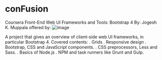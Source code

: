 # conFusion
Coursera
Front-End Web UI Frameworks and Tools: Bootstrap 4
By: Jogesh K. Muppala
offered by: ![image](https://user-images.githubusercontent.com/24925721/236536110-10905bfa-bc46-43e9-9504-47926e31cdc3.png)

A project that gives an overview of client-side web UI frameworks, in particular Bootstrap 4.
Covered contents:
. Grids
. Responsive design 
. Bootstrap, CSS and JavaScript components. 
. CSS preprocessors, Less and Sass. 
. Basics of Node.js
. NPM and task runners like Grunt and Gulp.
